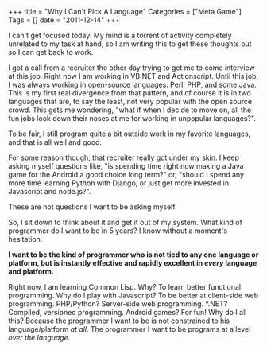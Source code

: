 +++
title = "Why I Can't Pick A Language"
Categories = ["Meta Game"]
Tags = []
date = "2011-12-14"
+++
<p>I can't get focused today. My mind is a torrent of activity completely unrelated to my task at hand, so I am writing this to get these thoughts out so I can get back to work.<p />I got a call from a recruiter the other day trying to get me to come interview at this job. Right now I am working in VB.NET and Actionscript. Until this job, I was always working in open-source languages: Perl, PHP, and some Java. This is my first real divergence from that pattern, and of course it is in two languages that are, to say the least, not very popular with the open source crowd. This gets me wondering, "what if when I decide to move on, all the fun jobs look down their noses at me for working in unpopular languages?".<p /> To be fair, I still program quite a bit outside work in my favorite languages, and that is all well and good.<p />For some reason though, that recruiter really got under my skin. I keep asking myself questions like, "is spending time right now making a Java game for the Android a good choice long term?" or, "should I spend any more time learning Python with Django, or just get more invested in Javascript and node.js?".<p /> These are not questions I want to be asking myself. <p />So, I sit down to think about it and get it out of my system. What kind of programmer do I want to be in 5 years? I know without a moment's hesitation. <p /> <strong>I want to be the kind of programmer who is not tied to any one language or platform, but is instantly effective and rapidly excellent in </strong><strong><em>every</em> language and platform. </strong><p />Right now, I am learning Common Lisp. Why? To learn better functional programming. Why do I play with Javascript? To be better at client-side web programming. PHP/Python? Server-side web programming. *.NET? Compiled, versioned programming. Android games? For fun! Why do I all this? Because the programmer I want to be is not constrained to his language/platform<em> at all</em>. The programmer I want to be programs at a level <em>over the language</em>.&nbsp;</p>
